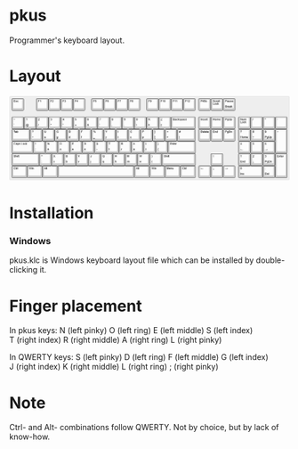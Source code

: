 # pkus

Programmer's keyboard layout.

# Layout

![Alt text](pkus.png?raw=true "Prokey Layout")

# Installation

### Windows

pkus.klc is Windows keyboard layout file which can be installed by double-clicking it.

# Finger placement

In pkus keys:
N (left pinky) 
O (left ring) 
E (left middle) 
S (left index)   
T (right index) 
R (right middle)
A (right ring) 
L (right pinky)

In QWERTY keys:
S (left pinky) 
D (left ring) 
F (left middle) 
G (left index)   
J (right index) 
K (right middle)
L (right ring) 
; (right pinky)

# Note

Ctrl- and Alt- combinations follow QWERTY. Not by choice, but by lack of know-how.

